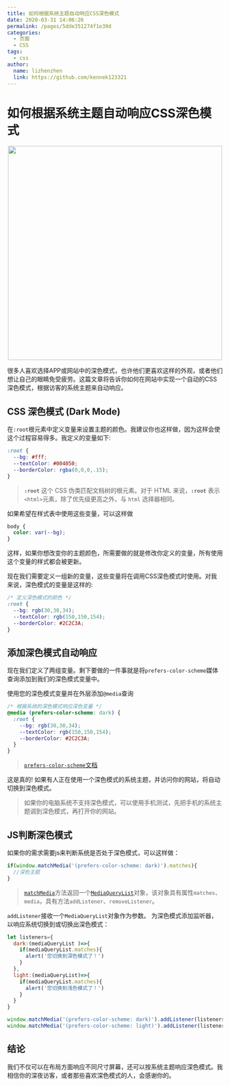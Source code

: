 ```yaml
---
title: 如何根据系统主题自动响应CSS深色模式
date: 2020-03-31 14:06:26
permalink: /pages/5dde351274f1e39d
categories: 
  - 页面
  - CSS
tags: 
  - css
author: 
  name: lizhenzhen
  link: https://github.com/kennek123321
---
```


# 如何根据系统主题自动响应CSS深色模式

<p align="center">
  <img src="https://cdn.jsdelivr.net/gh/xugaoyi/image_store/blog/20200427163531.jpg" width="500">
</p>

很多人喜欢选择APP或网站中的深色模式，也许他们更喜欢这样的外观，或者他们想让自己的眼睛免受疲劳。这篇文章将告诉你如何在网站中实现一个自动的CSS深色模式，根据访客的系统主题来自动响应。

<!-- more -->

## CSS 深色模式 (Dark Mode)

在`:root`根元素中定义变量来设置主题的颜色。我建议你也这样做，因为这样会使这个过程容易得多。我定义的变量如下:

```css
:root {
  --bg: #fff;
  --textColor: #004050;
  --borderColor: rgba(0,0,0,.15);
}
```

> **`:root`** 这个 CSS 伪类匹配文档树的根元素。对于 HTML 来说，**`:root`** 表示 `<html>`元素，除了优先级更高之外，与 `html` 选择器相同。

如果希望在样式表中使用这些变量，可以这样做

```css
body {
  color: var(--bg);
}
```

这样，如果你想改变你的主题颜色，所需要做的就是修改你定义的变量，所有使用这个变量的样式都会被更新。

现在我们需要定义一组新的变量，这些变量将在调用CSS深色模式时使用。对我来说，深色模式的变量是这样的:

```css
/* 定义深色模式的颜色 */
:root {
  --bg: rgb(30,30,34);
  --textColor: rgb(150,150,154);
  --borderColor: #2C2C3A;
}
```

## 添加深色模式自动响应

现在我们定义了两组变量。剩下要做的一件事就是将`prefers-color-scheme`媒体查询添加到我们的深色模式变量中。

使用您的深色模式变量并在外层添加`@media`查询

```css
/* 根据系统的深色模式响应深色变量 */
@media (prefers-color-scheme: dark) {
  :root {
    --bg: rgb(30,30,34);
    --textColor: rgb(150,150,154);
    --borderColor: #2C2C3A;
  }
}
```

> [`prefers-color-scheme`文档](https://developer.mozilla.org/zh-CN/docs/Web/CSS/@media/prefers-color-scheme)

这是真的! 如果有人正在使用一个深色模式的系统主题，并访问你的网站，将自动切换到深色模式。

> 如果你的电脑系统不支持深色模式，可以使用手机测试，先把手机的系统主题调到深色模式，再打开你的网站。

## JS判断深色模式
如果你的需求需要js来判断系统是否处于深色模式，可以这样做：
```js
if(window.matchMedia('(prefers-color-scheme: dark)').matches){
  //深色主题
}
```
> [`matchMedia`](https://developer.mozilla.org/zh-CN/docs/Web/API/Window/matchMedia)方法返回一个[`MediaQueryList`](https://developer.mozilla.org/zh-CN/docs/Web/API/MediaQueryList)对象，该对象具有属性`matches`、`media`，具有方法`addListener`、`removeListener`。

`addListener`接收一个`MediaQueryList`对象作为参数。
为深色模式添加监听器，以响应系统切换到或切换出深色模式：
```js
let listeners={
  dark:(mediaQueryList )=>{
    if(mediaQueryList.matches){
      alert('您切换到深色模式了！')
    }
  },
  light:(mediaQueryList)=>{
    if(mediaQueryList.matches){
      alert('您切换到浅色模式了！')
    }
  }
}

window.matchMedia('(prefers-color-scheme: dark)').addListener(listeners.dark)
window.matchMedia('(prefers-color-scheme: light)').addListener(listeners.light)
```

## 结论

我们不仅可以在布局方面响应不同尺寸屏幕，还可以按系统主题响应深色模式。我相信你的深夜访客，或者那些喜欢深色模式的人，会感谢你的。
